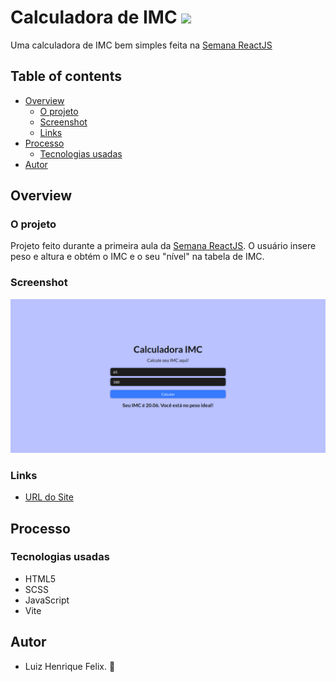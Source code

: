 # Calculadora de IMC ![](https://img.shields.io/github/license/luizhf42/to-do-app?style=for-the-badge)
Uma calculadora de IMC bem simples feita na [Semana ReactJS](https://sujeitoprogramador.com/semana-reactjs/)

## Table of contents

- [Overview](#overview)
  - [O projeto](#o-projeto)
  - [Screenshot](#screenshot)
  - [Links](#links)
- [Processo](#processo)
  - [Tecnologias usadas](#tecnologias-usadas)
- [Autor](#autor)

## Overview

### O projeto

Projeto feito durante a primeira aula da [Semana ReactJS](https://sujeitoprogramador.com/semana-reactjs/). O usuário insere peso e altura e obtém o IMC e o seu "nível" na tabela de IMC.

### Screenshot

![](./src/assets/images/screenshot.png)

### Links

- [URL do Site](https://calculadora-imc-luizhf42.vercel.app/)

## Processo

### Tecnologias usadas

- HTML5
- SCSS
- JavaScript
- Vite

## Autor

- Luiz Henrique Felix. 🐢
